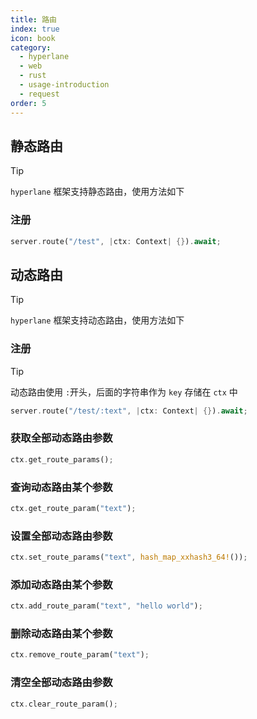 ```yaml
---
title: 路由
index: true
icon: book
category:
  - hyperlane
  - web
  - rust
  - usage-introduction
  - request
order: 5
---
```


<Share colorful />

## 静态路由

> [!tip]
>
> `hyperlane` 框架支持静态路由，使用方法如下

### 注册

```rust
server.route("/test", |ctx: Context| {}).await;
```

## 动态路由

> [!tip]
>
> `hyperlane` 框架支持动态路由，使用方法如下

### 注册

> [!tip]
> 动态路由使用 `:`开头，后面的字符串作为 `key` 存储在 `ctx` 中

```rust
server.route("/test/:text", |ctx: Context| {}).await;
```

### 获取全部动态路由参数

```rust
ctx.get_route_params();
```

### 查询动态路由某个参数

```rust
ctx.get_route_param("text");
```

### 设置全部动态路由参数

```rust
ctx.set_route_params("text", hash_map_xxhash3_64!());
```

### 添加动态路由某个参数

```rust
ctx.add_route_param("text", "hello world");
```

### 删除动态路由某个参数

```rust
ctx.remove_route_param("text");
```

### 清空全部动态路由参数

```rust
ctx.clear_route_param();
```
